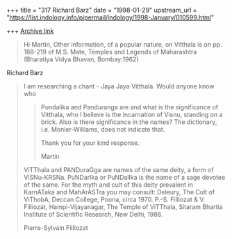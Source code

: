 +++
title = "317 Richard Barz"
date = "1998-01-29"
upstream_url = "https://list.indology.info/pipermail/indology/1998-January/010599.html"

+++
[Archive link](https://list.indology.info/pipermail/indology/1998-January/010599.html)

>Hi Martin,
Other information, of a popular nature, on Vitthala is on pp. 188-219 of
M.S. Mate, Temples and Legends of Maharashtra (Bharatiya Vidya Bhavan,
Bombay:1962)

Richard Barz

>I am researching a chant - Jaya Jaya Vitthala. Would anyone know who
>>Pundalika and Panduranga are and what is the significance of Vitthala, who I
>>believe is the incarnation of Visnu, standing on a brick. Also is there
>>significance in the names? The dictionary, i.e. Monier-Williams, does not
>>indicate that.
>>
>>Thank you for your kind response.
>>
>>Martin
>
>ViTThala and PANDuraGga are names of the same deity, a form of ViSNu-KRSNa.
>PuNDarIka or PuNDalIka is the name of a sage devotee of the same. For the
>myth and cult of this deity prevalent in KarnATaka and MahArASTra you may
>consult:
>Deleury, The Cult of ViThobA, Deccan College, Poona, circa 1970.
>P.-S. Filliozat & V. Filliozat, Hampi-Vijayanagar, The Temple of ViTThala,
>Sitaram Bhartia Institute of Scientific Research, New Delhi, 1988.
>
>Pierre-Sylvain Filliozat



